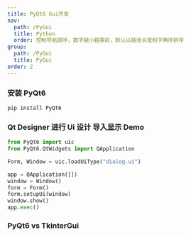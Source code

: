 ```yaml
---
title: PyQt6 Gui开发
nav:
  path: /PyGui
  title: Python
  order: 控制导航顺序，数字越小越靠前，默认以路径长度和字典序排序
group:
  path: /PyGui
  title: PyGui
order: 2
---
```


### 安装 PyQt6

`pip install PyQt6`

### Qt Designer 进行 Ui 设计 导入显示 <Badge>Demo</Badge>

```python
from PyQt6 import uic
from PyQt6.QtWidgets import QApplication

Form, Window = uic.loadUiType("dialog.ui")

app = QApplication([])
window = Window()
form = Form()
form.setupUi(window)
window.show()
app.exec()
```

### PyQt6 vs TkinterGui
